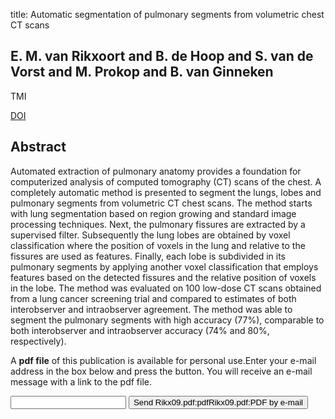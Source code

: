 title: Automatic segmentation of pulmonary segments from volumetric chest CT scans

## E. M. van Rikxoort and B. de Hoop and S. van de Vorst and M. Prokop and B. van Ginneken
TMI

<a href="https://doi.org/10.1109/TMI.2008.2008968">DOI</a>

## Abstract
Automated extraction of pulmonary anatomy provides a foundation for computerized analysis of computed tomography (CT) scans of the chest. A completely automatic method is presented to segment the lungs, lobes and pulmonary segments from volumetric CT chest scans. The method starts with lung segmentation based on region growing and standard image processing techniques. Next, the pulmonary fissures are extracted by a supervised filter. Subsequently the lung lobes are obtained by voxel classification where the position of voxels in the lung and relative to the fissures are used as features. Finally, each lobe is subdivided in its pulmonary segments by applying another voxel classification that employs features based on the detected fissures and the relative position of voxels in the lobe. The method was evaluated on 100 low-dose CT scans obtained from a lung cancer screening trial and compared to estimates of both interobserver and intraobserver agreement. The method was able to segment the pulmonary segments with high accuracy (77%), comparable to both interobserver and intraobserver accuracy (74% and 80%, respectively).

A <b>pdf file</b> of this publication is available for personal use.Enter your e-mail address in the box below and press the button. You will receive an e-mail message with a link to the pdf file.
<form action="sender.php">  <input type="text" name="email">  <input type="submit" value="Send Rikx09.pdf:pdfRikx09.pdf:PDF by e-mail"></form>